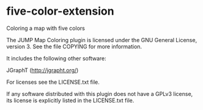 # five-color-extension
Coloring a map with five colors

The JUMP Map Coloring plugin is licensed under the GNU General
License, version 3.   See the file COPYING for more information.

It includes the following other software:

JGraphT (http://jgrapht.org/)

For licenses see the LICENSE.txt file.

If any software distributed with this plugin does not have a GPLv3 license,
its license is explicitly listed in the LICENSE.txt file.
